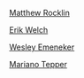 [Matthew Rocklin](http://matthewrocklin.com/)

[Erik Welch](http://github.com/eriknw/)

[Wesley Emeneker](http://github.com/nevermindewe/)

[Mariano Tepper](http://www.marianotepper.com.ar/)
